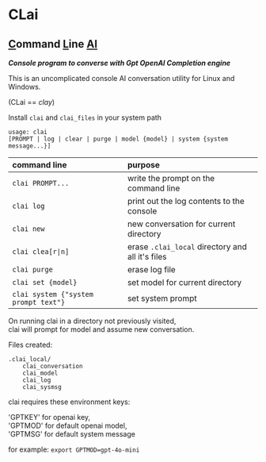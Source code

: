 # CLai

## <u>C</u>ommand <u>L</u>ine <u>AI</u>

___Console program to converse with Gpt OpenAI Completion engine___ 

This is an uncomplicated console AI conversation utility for Linux and Windows.

(CLai == _clay_)  

Install `clai` and `clai_files` in your system path

    usage: clai
    [PROMPT | log | clear | purge | model {model} | system {system message...}]

| command line | purpose             |
| :--- | :---                        |
|`clai PROMPT...`                    |write the prompt on the command line  
|`clai log      `                    |print out the log contents to the console  
|`clai new      `                    |new conversation for current directory  
|`clai clea[r\|n]`                   |erase `.clai_local` directory and all it's files  
|`clai purge    `                    |erase log file  
|`clai set {model}`                  |set model for current directory  
|`clai system {"system prompt text"}`|set system prompt  

On running clai in a directory not previously visited,  
clai will prompt for model and assume new conversation.

Files created:

    .clai_local/
        clai_conversation
        clai_model
        clai_log
        clai_sysmsg

clai requires these environment keys:

'GPTKEY' for openai key,  
'GPTMOD' for default openai model,  
'GPTMSG' for default system message  

for example: `export GPTMOD=gpt-4o-mini`


